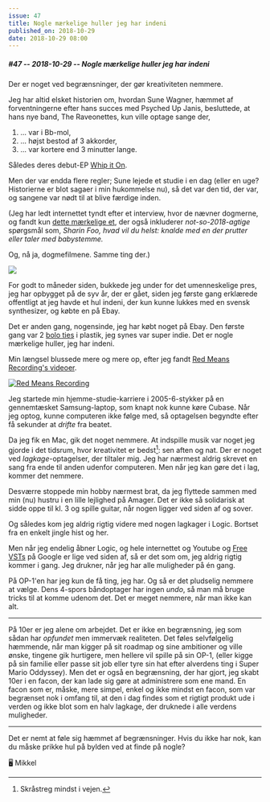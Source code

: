 ```yaml
---
issue: 47
title: Nogle mærkelige huller jeg har indeni
published_on: 2018-10-29
date: 2018-10-29 08:00
---
```


##### #47 -- 2018-10-29 -- Nogle mærkelige huller jeg har indeni

Der er noget ved begrænsninger, der gør kreativiteten nemmere.

Jeg har altid elsket historien om, hvordan Sune Wagner, hæmmet af forventningerne efter hans succes med Psyched Up Janis, besluttede, at hans nye band, The Raveonettes, kun ville optage sange der,

1. ... var i Bb-mol,
2. ... højst bestod af 3 akkorder,
3. ... var kortere end 3 minutter lange.

Således deres debut-EP [Whip it On][].

Men der var endda flere regler; Sune lejede et studie i en dag (eller en uge? Historierne er blot sagaer i min hukommelse nu), så det var den tid, der var, og sangene var nødt til at blive færdige inden.

(Jeg har ledt internettet tyndt efter et interview, hvor de nævner dogmerne, og fandt kun [dette mærkelige et][interview], der også inkluderer _not-so-2018-agtige_ spørgsmål som, _Sharin Foo, hvad vil du helst: knalde med en der prutter eller taler med babystemme._

Og, nå ja, dogmefilmene. Samme ting der.)

[![](https://s3.brnbw.com/Screen-Shot-2018-10-29-14-38-08.08-Fy6Il6xcJNCprVFxwJIglbFaTA7TQGSGGG9CbEwO2AXbW1jlICBd0BfneoWPm9A3yJStzVMUnSJbziA8FCfjQRYO1zqqYsairVHj.png)](https://twitter.com/mikker/status/72046642441891840)

For godt to måneder siden, bukkede jeg under for det umenneskelige pres, jeg har opbygget på de syv år, der er gået, siden jeg første gang erklærede offentligt at jeg havde et hul indeni, der kun kunne lukkes med en svensk synthesizer, og købte en på Ebay.

Det er anden gang, nogensinde, jeg har købt noget på Ebay. Den første gang var 2 [bolo ties][] i plastik, jeg synes var super indie. Det er nogle mærkelige huller, jeg har indeni.

Min længsel blussede mere og mere op, efter jeg fandt [Red Means Recording's videoer][redmeans].

[![Red Means Recording](https://s3.brnbw.com/Screen-Shot-2018-10-29-14-38-40.49-k2lThfX1CsVjfGZg3PFMpoJJiLzq0HyYINUy9OZ6eBLarmvl2dOJb7nCT4WUNyAl2nSvZzYv7npnojdj24Z8H0PskZ5tycTAO8FS.png)](https://twitter.com/mikker/status/873523031066411009)

Jeg startede min hjemme-studie-karriere i 2005-6-stykker på en gennemtæsket Samsung-laptop, som knapt nok kunne køre Cubase. Når jeg optog, kunne computeren ikke følge med, så optagelsen begyndte efter få sekunder at _drifte_ fra beatet.

Da jeg fik en Mac, gik det noget nemmere. At indspille musik var noget jeg gjorde i det tidsrum, hvor kreativitet er bedst[^kritisk]: sen aften og nat. Der er noget ved _lagkage_-optagelser, der tiltaler mig. Jeg har nærmest aldrig skrevet en sang fra ende til anden udenfor computeren. Men når jeg kan gøre det i lag, kommer det nemmere.

Desværre stoppede min hobby nærmest brat, da jeg flyttede sammen med min (nu) hustru i en lille lejlighed på Amager. Det er ikke så solidarisk at sidde oppe til kl. 3 og spille guitar, når nogen ligger ved siden af og sover.

Og således kom jeg aldrig rigtig videre med nogen lagkager i Logic. Bortset fra en enkelt jingle hist og her.

Men når jeg endelig åbner Logic, og hele internettet og Youtube og [Free VSTs][] på Google er lige ved siden af, så er det som om, jeg aldrig rigtig kommer i gang. Jeg drukner, når jeg har alle muligheder på én gang.

På OP-1'en har jeg kun de få ting, jeg har. Og så er det pludselig nemmere at vælge. Dens 4-spors båndoptager har ingen _undo_, så man må bruge tricks til at komme udenom det. Det er meget nemmere, når man ikke kan alt.

---

På 10er er jeg alene om arbejdet. Det er ikke en begrænsning, jeg som sådan har _opfundet_ men immervæk realiteten. Det føles selvfølgelig hæmmende, når man kigger på sit roadmap og sine ambitioner og ville ønske, tingene gik hurtigere, men hellere vil spille på sin OP-1, (eller kigge på sin familie eller passe sit job eller tyre sin hat efter alverdens ting i Super Mario Oddyssey). Men det er også en begrænsning, der har gjort, jeg skabt 10er i en facon, der kan lade sig gøre at administrere som ene mand. En facon som er, måske, mere simpel, enkel og ikke mindst en facon, som var begrænset nok i omfang til, at den i dag findes som et rigtigt produkt ude i verden og ikke blot som en halv lagkage, der druknede i alle verdens muligheder.

---

Det er nemt at føle sig hæmmet af begrænsninger. Hvis du ikke har nok, kan du måske prikke hul på bylden ved at finde på nogle?

🖥 Mikkel

[^kritisk]: Skråstreg mindst i vejen.

[whip it on]: https://en.wikipedia.org/wiki/Whip_It_On
[interview]: https://en.wikinews.org/wiki/The_Raveonettes_on_love,_death,_desire_and_war
[bolo ties]: https://en.wikipedia.org/wiki/Bolo_tie
[redmeans]: https://www.youtube.com/playlist?list=PLcaEIjiwaCmQC8ono49T1IQXfUwNJcPUO
[free vsts]: http://lmgtfy.com/?q=free+vsts
